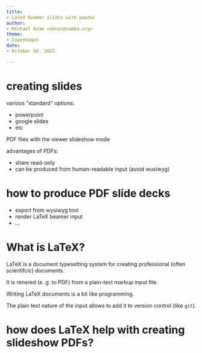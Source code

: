 ```yaml
---
title:
- LaTeX beamer slides with pandoc 
author:
- Michael Adam <obnox@samba.org>
theme:
- Copenhagen
date:
- October 08, 2025

---
```


# creating slides


various "standard" options:

- powerpoint
- google slides
- etc

PDF  files with the viewer  slideshow mode


advantages of PDFs:

- share read-only
- can be produced from human-readable input (avoid wusiwyg) 


# how to produce PDF  slide decks

- export from wysiwyg tool
- render LaTeX beamer input
- ...

# What is LaTeX?

LaTeX is a document typesetting system for creating professional (often scientifcic) documents.

It is renered (e. g. to PDF) from a plain-text markup input file.

Writing LaTeX documents is a bit like programming.


The plain text nature of the input allows to add it to version control (like `git`).

# how does LaTeX help with creating slideshow PDFs?

